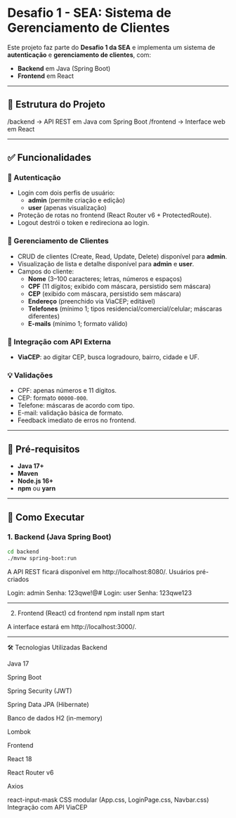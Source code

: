 # Desafio 1 - SEA: Sistema de Gerenciamento de Clientes

Este projeto faz parte do **Desafio 1 da SEA** e implementa um sistema de **autenticação** e **gerenciamento de clientes**, com:

- **Backend** em Java (Spring Boot)
- **Frontend** em React

---

## 📁 Estrutura do Projeto
/backend → API REST em Java com Spring Boot
/frontend → Interface web em React

---

## ✅ Funcionalidades

### 🔐 Autenticação
- Login com dois perfis de usuário:
  - **admin** (permite criação e edição)
  - **user** (apenas visualização)
- Proteção de rotas no frontend (React Router v6 + ProtectedRoute).
- Logout destrói o token e redireciona ao login.

### 👥 Gerenciamento de Clientes
- CRUD de clientes (Create, Read, Update, Delete) disponível para **admin**.
- Visualização de lista e detalhe disponível para **admin** e **user**.
- Campos do cliente:
  - **Nome** (3–100 caracteres; letras, números e espaços)
  - **CPF** (11 dígitos; exibido com máscara, persistido sem máscara)
  - **CEP** (exibido com máscara, persistido sem máscara)
  - **Endereço** (preenchido via ViaCEP; editável)
  - **Telefones** (mínimo 1; tipos residencial/comercial/celular; máscaras diferentes)
  - **E-mails** (mínimo 1; formato válido)

### 📡 Integração com API Externa
- **ViaCEP**: ao digitar CEP, busca logradouro, bairro, cidade e UF.

### 💡 Validações
- CPF: apenas números e 11 dígitos.
- CEP: formato `00000-000`.
- Telefone: máscaras de acordo com tipo.
- E-mail: validação básica de formato.
- Feedback imediato de erros no frontend.

---

## 🧪 Pré-requisitos

- **Java 17+**  
- **Maven**  
- **Node.js 16+**  
- **npm** ou **yarn**  

---

## 🚀 Como Executar

### 1. Backend (Java Spring Boot)

```bash
cd backend
./mvnw spring-boot:run
```
A API REST ficará disponível em http://localhost:8080/.
Usuários pré-criados

Login: admin  Senha: 123qwe!@#
Login: user   Senha: 123qwe123

---

2. Frontend (React)
cd frontend
npm install
npm start

A interface estará em http://localhost:3000/.

---

🛠️ Tecnologias Utilizadas
Backend

Java 17

Spring Boot

Spring Security (JWT)

Spring Data JPA (Hibernate)

Banco de dados H2 (in-memory)

Lombok

Frontend

React 18

React Router v6

Axios

react-input-mask
CSS modular (App.css, LoginPage.css, Navbar.css)
Integração com API ViaCEP
